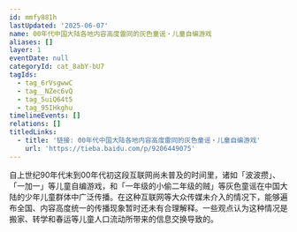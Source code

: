 ```yaml
---
id: mmfy881h
lastUpdated: '2025-06-07'
name: 00年代中国大陆各地内容高度雷同的灰色童谣・儿童自编游戏
aliases: []
layer: 1
eventDate: null
categoryId: cat_8abY-bU7
tagIds:
  - tag_6rVsgwwC
  - tag__NZec6vQ
  - tag_5uiQ64t5
  - tag_95IHkghu
timelineEvents: []
relations: []
titledLinks:
  - title: '链接: 00年代中国大陆各地内容高度雷同的灰色童谣・儿童自编游戏'
    url: 'https://tieba.baidu.com/p/9206449075'
---
```

自上世纪90年代末到00年代初这段互联网尚未普及的时间里，诸如「波波攒」、「一加一」等儿童自编游戏，和「一年级的小偷二年级的贼」等灰色童谣在中国大陆的少年儿童群体中广泛传播。在这种互联网等大众传媒未介入的情况下，能够遍布全国、内容高度统一的传播现象暂时还未有合理解释。一些观点认为这种情况是搬家、转学和春运等儿童人口流动所带来的信息交换导致的。
